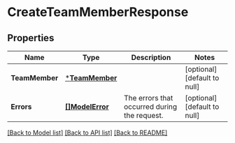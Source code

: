 # CreateTeamMemberResponse

## Properties

 Name           | Type                             | Description                                  | Notes                        
----------------|----------------------------------|----------------------------------------------|------------------------------
 **TeamMember** | [***TeamMember**](TeamMember.md) |                                              | [optional] [default to null] 
 **Errors**     | [**[]ModelError**](Error.md)     | The errors that occurred during the request. | [optional] [default to null] 

[[Back to Model list]](../README.md#documentation-for-models) [[Back to API list]](../README.md#documentation-for-api-endpoints) [[Back to README]](../README.md)


